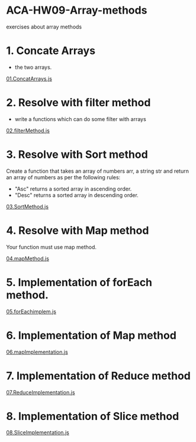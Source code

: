 # ACA-HW09-Array-methods

exercises about array methods

# 1. Concate Arrays

- the two arrays.

[01.ConcatArrays.js](01.ConcatArrays.js)

# 2. Resolve with filter method

- write a functions which can do some filter with arrays

[02.filterMethod.js](02.filterMethod.js)

# 3. Resolve with Sort method

Create a function that takes an array of numbers arr, a string str
and return an array of numbers as per the following rules:

- "Asc" returns a sorted array in ascending order.
- "Desc" returns a sorted array in descending order.

[03.SortMethod.js](03.SortMethod.js)

# 4. Resolve with Map method

Your function must use map method.

[04.mapMethod.js](04.mapMethod.js)

# 5. Implementation of forEach method.

[05.forEachimplem.js](05.forEachimplem.js)

# 6. Implementation of Map method

[06.mapImplementation.js](06.mapImplementation.js)

# 7. Implementation of Reduce method

[07.ReduceImplementation.js](07.ReduceImplementation.js)

# 8. Implementation of Slice method

[08.SliceImplementation.js](08.SliceImplementation.js)

